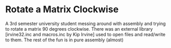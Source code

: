 # Rotate a Matrix Clockwise
A 3rd semester university student messing around with assembly and trying to rotate a matrix 90 degrees clockwise. There was an external library [irvine32.inc and macros.inc by Kip Irvine] used to open files and read/write to them. The rest of the fun is in pure assembly (almost) 

